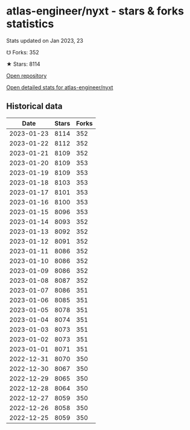# atlas-engineer/nyxt - stars & forks statistics

Stats updated on Jan 2023, 23

☋ Forks: 352

★ Stars: 8114

[Open repository](https://github.com/atlas-engineer/nyxt)

[Open detailed stats for atlas-engineer/nyxt](https://reviewgithub.com/rep/atlas-engineer/nyxt)

## Historical data
| Date | Stars | Forks |
|------|-------|-------|
| 2023-01-23 | 8114 | 352 | 
| 2023-01-22 | 8112 | 352 | 
| 2023-01-21 | 8109 | 352 | 
| 2023-01-20 | 8109 | 353 | 
| 2023-01-19 | 8109 | 353 | 
| 2023-01-18 | 8103 | 353 | 
| 2023-01-17 | 8101 | 353 | 
| 2023-01-16 | 8100 | 353 | 
| 2023-01-15 | 8096 | 353 | 
| 2023-01-14 | 8093 | 352 | 
| 2023-01-13 | 8092 | 352 | 
| 2023-01-12 | 8091 | 352 | 
| 2023-01-11 | 8086 | 352 | 
| 2023-01-10 | 8086 | 352 | 
| 2023-01-09 | 8086 | 352 | 
| 2023-01-08 | 8087 | 352 | 
| 2023-01-07 | 8086 | 351 | 
| 2023-01-06 | 8085 | 351 | 
| 2023-01-05 | 8078 | 351 | 
| 2023-01-04 | 8074 | 351 | 
| 2023-01-03 | 8073 | 351 | 
| 2023-01-02 | 8073 | 351 | 
| 2023-01-01 | 8071 | 351 | 
| 2022-12-31 | 8070 | 350 | 
| 2022-12-30 | 8067 | 350 | 
| 2022-12-29 | 8065 | 350 | 
| 2022-12-28 | 8064 | 350 | 
| 2022-12-27 | 8059 | 350 | 
| 2022-12-26 | 8058 | 350 | 
| 2022-12-25 | 8059 | 350 | 

